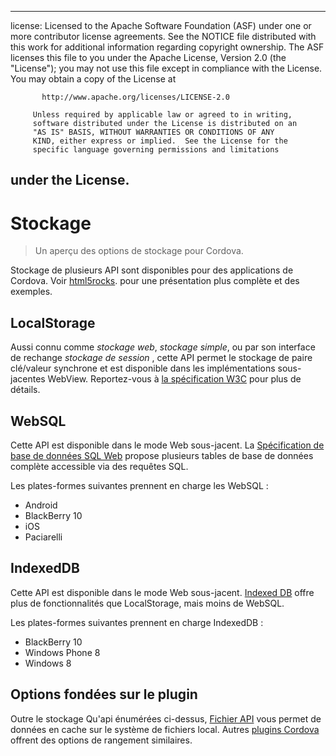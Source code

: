 * * *

license: Licensed to the Apache Software Foundation (ASF) under one or more contributor license agreements. See the NOTICE file distributed with this work for additional information regarding copyright ownership. The ASF licenses this file to you under the Apache License, Version 2.0 (the "License"); you may not use this file except in compliance with the License. You may obtain a copy of the License at

           http://www.apache.org/licenses/LICENSE-2.0
    
         Unless required by applicable law or agreed to in writing,
         software distributed under the License is distributed on an
         "AS IS" BASIS, WITHOUT WARRANTIES OR CONDITIONS OF ANY
         KIND, either express or implied.  See the License for the
         specific language governing permissions and limitations
    

## under the License.

# Stockage

> Un aperçu des options de stockage pour Cordova.

Stockage de plusieurs API sont disponibles pour des applications de Cordova. Voir [html5rocks][1]. pour une présentation plus complète et des exemples.

 [1]: http://www.html5rocks.com/en/features/storage

## LocalStorage

Aussi connu comme *stockage web*, *stockage simple*, ou par son interface de rechange *stockage de session* , cette API permet le stockage de paire clé/valeur synchrone et est disponible dans les implémentations sous-jacentes WebView. Reportez-vous à [la spécification W3C][2] pour plus de détails.

 [2]: http://www.w3.org/TR/webstorage/

## WebSQL

Cette API est disponible dans le mode Web sous-jacent. La [Spécification de base de données SQL Web][3] propose plusieurs tables de base de données complète accessible via des requêtes SQL.

 [3]: http://dev.w3.org/html5/webdatabase/

Les plates-formes suivantes prennent en charge les WebSQL :

*   Android
*   BlackBerry 10
*   iOS
*   Paciarelli

## IndexedDB

Cette API est disponible dans le mode Web sous-jacent. [Indexed DB][4] offre plus de fonctionnalités que LocalStorage, mais moins de WebSQL.

 [4]: http://www.w3.org/TR/IndexedDB/

Les plates-formes suivantes prennent en charge IndexedDB :

*   BlackBerry 10
*   Windows Phone 8
*   Windows 8

## Options fondées sur le plugin

Outre le stockage Qu'api énumérées ci-dessus, [Fichier API][5] vous permet de données en cache sur le système de fichiers local. Autres [plugins Cordova][6] offrent des options de rangement similaires.

 [5]: https://github.com/apache/cordova-plugin-file/blob/master/doc/index.md
 [6]: http://plugins.cordova.io/